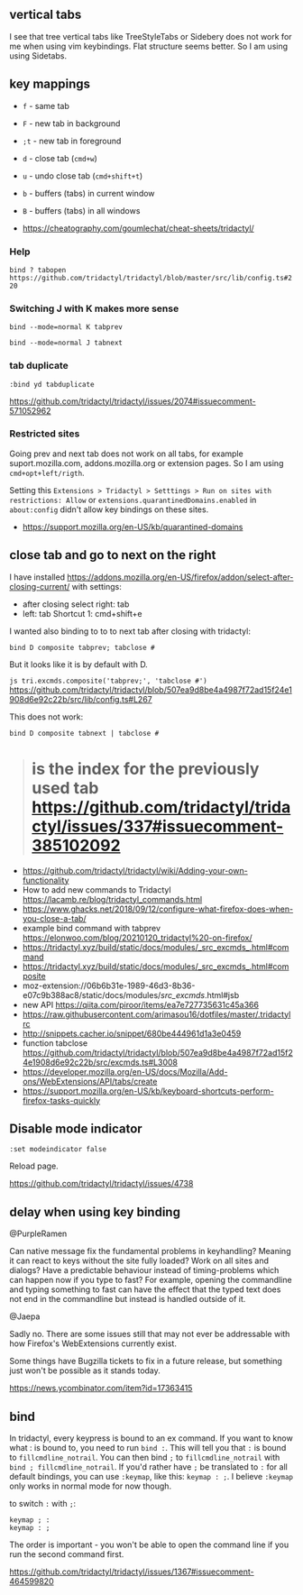 ## vertical tabs

I see that tree vertical tabs like TreeStyleTabs or Sidebery does not work for me when using vim keybindings. Flat structure seems better. So I am using using Sidetabs.

## key mappings

- `f` - same tab
- `F` - new tab in background
- `;t` - new tab in foreground
- `d` - close tab (`cmd+w`)
- `u` - undo close tab (`cmd+shift+t`)
- `b` - buffers (tabs) in current window
- `B` - buffers (tabs) in all windows

- https://cheatography.com/goumlechat/cheat-sheets/tridactyl/

### Help

`bind ? tabopen https://github.com/tridactyl/tridactyl/blob/master/src/lib/config.ts#220`

### Switching J with K makes more sense

`bind --mode=normal K tabprev`

`bind --mode=normal J tabnext`

### tab duplicate

`:bind yd tabduplicate`

https://github.com/tridactyl/tridactyl/issues/2074#issuecomment-571052962

### Restricted sites

Going prev and next tab does not work on all tabs, for example suport.mozilla.com, addons.mozilla.org or extension pages. So I am using `cmd+opt+left/rigth`.

Setting this `Extensions > Tridactyl > Setttings > Run on sites with restrictions: Allow` or
`extensions.quarantinedDomains.enabled` in `about:config` didn't allow key bindings on these sites.

- https://support.mozilla.org/en-US/kb/quarantined-domains

## close tab and go to next on the right

I have installed https://addons.mozilla.org/en-US/firefox/addon/select-after-closing-current/ with settings:

- after closing select right: tab
- left: tab Shortcut 1: cmd+shift+e

I wanted also binding to to to next tab after closing with tridactyl:

`bind D composite tabprev; tabclose #`

But it looks like it is by default with D.

`js tri.excmds.composite('tabprev;', 'tabclose #')` https://github.com/tridactyl/tridactyl/blob/507ea9d8be4a4987f72ad15f24e1908d6e92c22b/src/lib/config.ts#L267

This does not work:

`bind D composite tabnext | tabclose #`

> # is the index for the previously used tab https://github.com/tridactyl/tridactyl/issues/337#issuecomment-385102092

- https://github.com/tridactyl/tridactyl/wiki/Adding-your-own-functionality
- How to add new commands to Tridactyl https://lacamb.re/blog/tridactyl_commands.html
- https://www.ghacks.net/2018/09/12/configure-what-firefox-does-when-you-close-a-tab/
- example bind command with tabprev https://elonwoo.com/blog/20210120_tridactyl%20-on-firefox/
- https://tridactyl.xyz/build/static/docs/modules/_src_excmds_.html#command
- https://tridactyl.xyz/build/static/docs/modules/_src_excmds_.html#composite
- moz-extension://06b6b31e-1989-46d3-8b36-e07c9b388ac8/static/docs/modules/_src_excmds_.html#jsb
- new API https://qiita.com/piroor/items/ea7e727735631c45a366
- https://raw.githubusercontent.com/arimasou16/dotfiles/master/.tridactylrc
- http://snippets.cacher.io/snippet/680be444961d1a3e0459
- function tabclose https://github.com/tridactyl/tridactyl/blob/507ea9d8be4a4987f72ad15f24e1908d6e92c22b/src/excmds.ts#L3008
- https://developer.mozilla.org/en-US/docs/Mozilla/Add-ons/WebExtensions/API/tabs/create
- https://support.mozilla.org/en-US/kb/keyboard-shortcuts-perform-firefox-tasks-quickly

## Disable mode indicator

`:set modeindicator false`

Reload page.

https://github.com/tridactyl/tridactyl/issues/4738

## delay when using key binding

@PurpleRamen

Can native message fix the fundamental problems in keyhandling? Meaning it can react to keys without the site fully loaded? Work on all sites and dialogs? Have a predictable behaviour instead of timing-problems which can happen now if you type to fast? For example, opening the commandline and typing something to fast can have the effect that the typed text does not end in the commandline but instead is handled outside of it.

@Jaepa

Sadly no. There are some issues still that may not ever be addressable with how Firefox's WebExtensions currently exist.

Some things have Bugzilla tickets to fix in a future release, but something just won't be possible as it stands today.

https://news.ycombinator.com/item?id=17363415

## bind

In tridactyl, every keypress is bound to an ex command. If you want to know what : is bound to, you need to run `bind :`. This will tell you that `:` is bound to `fillcmdline_notrail`. You can then bind `;` to `fillcmdline_notrail` with `bind ; fillcmdline_notrail`.
If you'd rather have `;` be translated to `:` for all default bindings, you can use `:keymap`, like this: `keymap : ;`. I believe `:keymap` only works in normal mode for now though.

to switch `:` with `;`:

```
keymap ; :
keymap : ;
```

The order is important - you won't be able to open the command line if you run the second command first.

https://github.com/tridactyl/tridactyl/issues/1367#issuecomment-464599820
